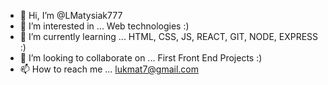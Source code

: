 - 👋 Hi, I’m @LMatysiak777
- 👀 I’m interested in ... Web technologies :)
- 🌱 I’m currently learning ... HTML, CSS, JS, REACT, GIT, NODE, EXPRESS :)
- 💞️ I’m looking to collaborate on ... First Front End Projects :)
- 📫 How to reach me ... lukmat7@gmail.com

<!---
LMatysiak777/LMatysiak777 is a ✨ special ✨ repository because its `README.md` (this file) appears on your GitHub profile.
You can click the Preview link to take a look at your changes.
--->
